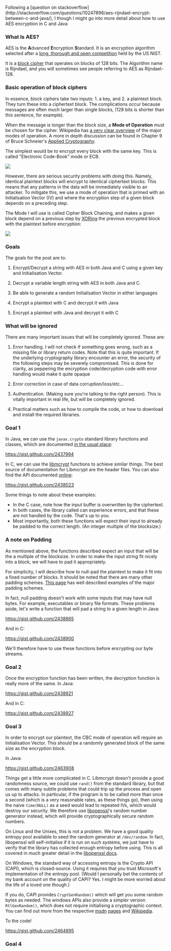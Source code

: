 <p><markdown>
Following a [question on stackoverflow](http://stackoverflow.com/questions/10247896/aes-rijndael-encrypt-between-c-and-java/), I though I might go into more detail about how to use AES encryption in C and Java

### What Is AES?

AES is the **A**dvanced **E**ncryption **S**tandard. It is an encryption algorithm selected after a [long, thorough and open competition](http://en.wikipedia.org/wiki/Advanced_Encryption_Standard_process) held by the US NIST.

It is a [block cipher](http://en.wikipedia.org/wiki/Block_cipher) that operates on blocks of 128 bits. The Algorithm name is Rijndael, and you will sometimes see people referring to AES as Rijndael-128. 

### Basic operation of block ciphers

In essence, block ciphers take two inputs: 1. a key, and 2. a plaintext block. They turn these into a ciphertext block. The complications occur because messages are often much larger than single blocks, (128 bits is shorter than this sentence, for example). 

When the message is longer than the block size, a **Mode of Operation** must be chosen for the cipher. Wikipedia has [a very clear overview](http://en.wikipedia.org/wiki/Block_cipher_modes_of_operation) of the major modes of operation. A more in depth discussion can be found in Chapter 9 of Bruce Schneier's [Applied Cryptography](http://www.schneier.com/book-applied.html).

The simplest would be to encrypt every block with the same key. This is called "Electronic Code-Book" mode or ECB. 

![](http://upload.wikimedia.org/wikipedia/commons/c/c4/Ecb_encryption.png)

However, there are serious security problems with doing this. Namely, identical plaintext blocks will encrypt to identical ciphertext blocks. This means that any patterns in the data will be immediately visible to an attacker. To mitigate this, we use a mode of operation that is primed with an Initialisation Vector (IV) and where the encryption step of a given block depends on a preceding step. 

The Mode I will use is called Cipher Block Chaining, and makes a given block depend on a previous step by [XORing](http://en.wikipedia.org/wiki/Bitwise_operation#XOR) the previous encrypted block with the plaintext before encryption:

![](http://upload.wikimedia.org/wikipedia/commons/d/d3/Cbc_encryption.png)

### Goals

The goals for the post are to:

1. Encrypt/Decrypt a string with AES in both Java and C using a given key and Initialisation Vector.

2. Decrypt a variable length string with AES in both Java and C.

3. Be able to generate a random Initialisation Vector in either languages

4. Encrypt a plaintext with C and decrypt it with Java

5. Encrypt a plaintext with Java and decrypt it with C

### What will be ignored

There are many important issues that will be completely ignored. These are:

1. Error handling. I will not check if something goes wrong, such as a missing file or library return codes. Note that this is quite important. If the underlying cryptography library encounter an error, the security of the following steps may be severely compromised. This is done for clarity, as peppering the encryption code/decryption code with error handling would make it quite opaque

1. Error correction in case of data corruption/loss/etc... 

1. Authentication. (Making sure you're talking to the right person). This is vitally important in real life, but will be completely ignored. 

1. Practical matters such as how to compile the code, or how to download and install the required libraries.


### Goal 1

In Java, we can use the `javax.crypto` standard library functions and classes, whiich are documented [in the usual place](http://docs.oracle.com/javase/7/docs/api/javax/crypto/package-summary.html):

https://gist.github.com/2437994

In C, we can use the [libmcrypt](http://sourceforge.net/projects/mcrypt/files/Libmcrypt/) functions to achieve similar things. The best source of documentation for Libmcrypt are the header files. You can also find the API documented [online](http://linux.die.net/man/3/mcrypt):

https://gist.github.com/2438023

Some things to note about these examples: 

 * In the C case, note how the input buffer is overwritten by the ciphertext. 
 * In both cases, the library called can experience errors, and that these are not handled by the code. That's up to you.
 * Most importantly, both these functions will expect their input to already be padded to the correct length. (An integer multiple of the blocksize.)

### A note on Padding

As mentioned above, the functions described expect an input that will be the a multiple of the blocksize. In order to make the input string fit nicely into a block, we will have to pad it appropriately.

For simplicity, I will describe how to null-pad the plaintext to make it fit into a fixed number of blocks. It should be noted that there are many other padding schemes. [This page](http://www.di-mgt.com.au/cryptopad.html) has well described examples of the major padding schemes.

In fact, null padding doesn't work with some inputs that may have null bytes. For example, executables or binary file formats. These problems aside, let's write a function that will pad a string to a given length in Java:

https://gist.github.com/2438865

And in C:

https://gist.github.com/2438900

We'll therefore have to use these functions before encrypting our byte streams.

### Goal 2

Once the encryption function has been written, the decryption function is really more of the same. In Java:

https://gist.github.com/2438921

And in C:

https://gist.github.com/2438927

### Goal 3

In order to encrypt our plaintext, the CBC mode of operation will require an Initialisation Vector. This should be a randomly generated block of the same size as the encryption block.

In Java: 

https://gist.github.com/2463908

Things get a little more complicated in C. Libmcrypt doesn't provide a good randomness source, we could use `rand()` from the standard library, but that comes with many subtle problems that could trip up the process and open us up to attacks. In particular, if the program is to be called more than once a second (which is a very reasonable rates, as these things go), then using the naive `time(NULL)` as a seed would lead to repeated IVs, which would destroy our security. We therefore use [libopenssl](http://www.openssl.org/)'s random number generator instead, which will provide cryptographically secure random numbers.

On Linux and the Unixes, this is not a problem. We have a good quality entropy pool available to seed the random generator at `/dev/random`. In fact, libopenssl will self-initialise if it is run on such systems, we just have to verify that the library has collected enough entropy before using. This is all covered in much greater detail in the [libopenssl docs](http://www.openssl.org/docs/crypto/RAND_add.html).

On Windows, the standard way of accessing entropy is the Crypto API (CAPI), which is closed-source. Using it requires that you trust Microsoft's implementation of the entropy pool. (Would I personally bet the contents of my bank account on the quality of CAPI? Yes. I might be more worried about the life of a loved one though.) 

If you do, CAPI provides `CryptGenRandom()` which will get you some random bytes as needed. The windows APIs also provide a simpler version `RtlGenRandom()`, which does not require initialising a cryptographic context. You can find out more from the respective [msdn](http://msdn.microsoft.com/en-us/library/aa379942.aspx) [pages](http://msdn.microsoft.com/en-us/library/windows/desktop/aa387694.aspx) and [Wikipedia](http://en.wikipedia.org/wiki/CryptGenRandom).

To the code!

https://gist.github.com/2464895


### Goal 4





</markdown></p>
